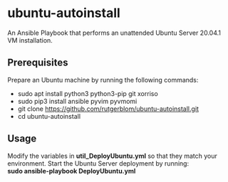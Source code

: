 # ubuntu-autoinstall

An Ansible Playbook that performs an unattended Ubuntu Server 20.04.1 VM installation.

## Prerequisites

Prepare an Ubuntu machine by running the following commands:

* sudo apt install python3 python3-pip git xorriso
* sudo pip3 install ansible pyvim pyvmomi
* git clone https://github.com/rutgerblom/ubuntu-autoinstall.git
* cd ubuntu-autoinstall

## Usage

Modify the variables in **util_DeployUbuntu.yml** so that they match your environment. Start the Ubuntu Server deployment by running:
<br>
**sudo ansible-playbook DeployUbuntu.yml**
